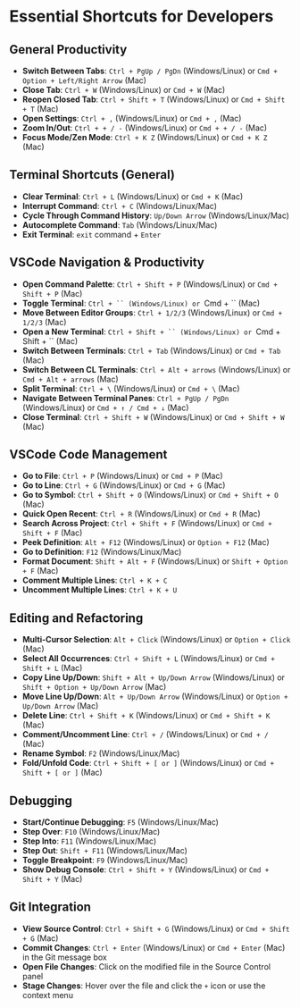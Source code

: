 # Essential Shortcuts for Developers

## **General Productivity**
- **Switch Between Tabs**: `Ctrl + PgUp / PgDn` (Windows/Linux) or `Cmd + Option + Left/Right Arrow` (Mac)
- **Close Tab**: `Ctrl + W` (Windows/Linux) or `Cmd + W` (Mac)
- **Reopen Closed Tab**: `Ctrl + Shift + T` (Windows/Linux) or `Cmd + Shift + T` (Mac)
- **Open Settings**: `Ctrl + ,` (Windows/Linux) or `Cmd + ,` (Mac)
- **Zoom In/Out**: `Ctrl + + / -` (Windows/Linux) or `Cmd + + / -` (Mac)
- **Focus Mode/Zen Mode**: `Ctrl + K Z` (Windows/Linux) or `Cmd + K Z` (Mac)

## **Terminal Shortcuts (General)**
- **Clear Terminal**: `Ctrl + L` (Windows/Linux) or `Cmd + K` (Mac)
- **Interrupt Command**: `Ctrl + C` (Windows/Linux/Mac)
- **Cycle Through Command History**: `Up/Down Arrow` (Windows/Linux/Mac)
- **Autocomplete Command**: `Tab` (Windows/Linux/Mac)
- **Exit Terminal**: `exit` command + `Enter`

## **VSCode Navigation & Productivity**
- **Open Command Palette**: `Ctrl + Shift + P` (Windows/Linux) or `Cmd + Shift + P` (Mac)
- **Toggle Terminal**: `Ctrl + `` (Windows/Linux) or `Cmd + `` (Mac)
- **Move Between Editor Groups**: `Ctrl + 1/2/3` (Windows/Linux) or `Cmd + 1/2/3` (Mac)
- **Open a New Terminal**: `Ctrl + Shift + `` (Windows/Linux) or `Cmd + Shift + `` (Mac)
- **Switch Between Terminals**: `Ctrl + Tab` (Windows/Linux) or `Cmd + Tab` (Mac)
- **Switch Between CL Terminals**: `Ctrl + Alt + arrows` (Windows/Linux) or `Cmd + Alt + arrows` (Mac)
- **Split Terminal**: `Ctrl + \` (Windows/Linux) or `Cmd + \` (Mac)
- **Navigate Between Terminal Panes**: `Ctrl + PgUp / PgDn` (Windows/Linux) or `Cmd + ↑ / Cmd + ↓` (Mac)
- **Close Terminal**: `Ctrl + Shift + W` (Windows/Linux) or `Cmd + Shift + W` (Mac)

## **VSCode Code Management**
- **Go to File**: `Ctrl + P` (Windows/Linux) or `Cmd + P` (Mac)
- **Go to Line**: `Ctrl + G` (Windows/Linux) or `Cmd + G` (Mac)
- **Go to Symbol**: `Ctrl + Shift + O` (Windows/Linux) or `Cmd + Shift + O` (Mac)
- **Quick Open Recent**: `Ctrl + R` (Windows/Linux) or `Cmd + R` (Mac)
- **Search Across Project**: `Ctrl + Shift + F` (Windows/Linux) or `Cmd + Shift + F` (Mac)
- **Peek Definition**: `Alt + F12` (Windows/Linux) or `Option + F12` (Mac)
- **Go to Definition**: `F12` (Windows/Linux/Mac)
- **Format Document**: `Shift + Alt + F` (Windows/Linux) or `Shift + Option + F` (Mac)
- **Comment Multiple Lines**: `Ctrl + K + C`
- **Uncomment Multiple Lines**: `Ctrl + K + U`

## **Editing and Refactoring**
- **Multi-Cursor Selection**: `Alt + Click` (Windows/Linux) or `Option + Click` (Mac)
- **Select All Occurrences**: `Ctrl + Shift + L` (Windows/Linux) or `Cmd + Shift + L` (Mac)
- **Copy Line Up/Down**: `Shift + Alt + Up/Down Arrow` (Windows/Linux) or `Shift + Option + Up/Down Arrow` (Mac)
- **Move Line Up/Down**: `Alt + Up/Down Arrow` (Windows/Linux) or `Option + Up/Down Arrow` (Mac)
- **Delete Line**: `Ctrl + Shift + K` (Windows/Linux) or `Cmd + Shift + K` (Mac)
- **Comment/Uncomment Line**: `Ctrl + /` (Windows/Linux) or `Cmd + /` (Mac)
- **Rename Symbol**: `F2` (Windows/Linux/Mac)
- **Fold/Unfold Code**: `Ctrl + Shift + [ or ]` (Windows/Linux) or `Cmd + Shift + [ or ]` (Mac)

## **Debugging**
- **Start/Continue Debugging**: `F5` (Windows/Linux/Mac)
- **Step Over**: `F10` (Windows/Linux/Mac)
- **Step Into**: `F11` (Windows/Linux/Mac)
- **Step Out**: `Shift + F11` (Windows/Linux/Mac)
- **Toggle Breakpoint**: `F9` (Windows/Linux/Mac)
- **Show Debug Console**: `Ctrl + Shift + Y` (Windows/Linux) or `Cmd + Shift + Y` (Mac)

## **Git Integration**
- **View Source Control**: `Ctrl + Shift + G` (Windows/Linux) or `Cmd + Shift + G` (Mac)
- **Commit Changes**: `Ctrl + Enter` (Windows/Linux) or `Cmd + Enter` (Mac) in the Git message box
- **Open File Changes**: Click on the modified file in the Source Control panel
- **Stage Changes**: Hover over the file and click the `+` icon or use the context menu

